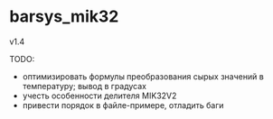 # barsys_mik32

v1.4

TODO:
 - оптимизировать формулы преобразования сырых значений в температуру; вывод в градусах
 - учесть особенности делителя MIK32V2
 - привести порядок в файле-примере, отладить баги
